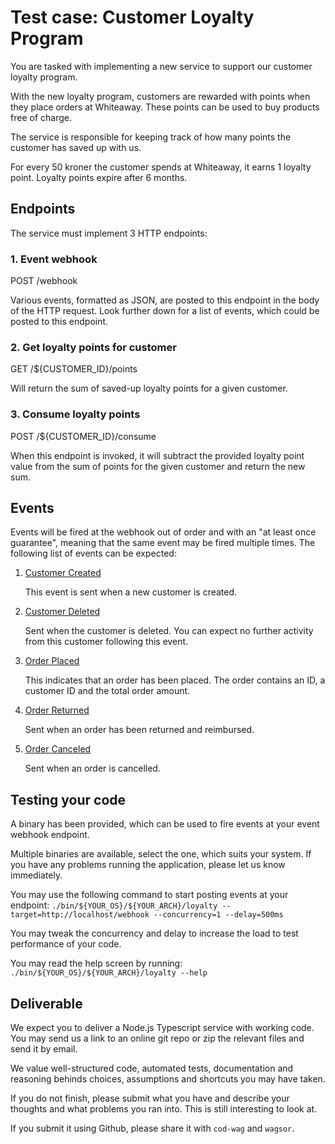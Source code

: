 # Test case: Customer Loyalty Program

You are tasked with implementing a new service to support our customer loyalty program.

With the new loyalty program, customers are rewarded with points when they place orders at Whiteaway. These points can be used to buy products free of charge.

The service is responsible for keeping track of how many points the customer has saved up with us.

For every 50 kroner the customer spends at Whiteaway, it earns 1 loyalty point. Loyalty points expire after 6 months.


## Endpoints

The service must implement 3 HTTP endpoints:

### 1. Event webhook

POST /webhook

Various events, formatted as JSON, are posted to this endpoint in the body of the HTTP request. 
Look further down for a list of events, which could be posted to this endpoint.


### 2. Get loyalty points for customer

GET /${CUSTOMER_ID}/points

Will return the sum of saved-up loyalty points for a given customer.


### 3. Consume loyalty points

POST /${CUSTOMER_ID}/consume

When this endpoint is invoked, it will subtract the provided loyalty point value from the sum of points 
for the given customer and return the new sum.


## Events

Events will be fired at the webhook out of order and with an "at least once guarantee", 
meaning that the same event may be fired multiple times. 
The following list of events can be expected:

1. [Customer Created](event-samples/CustomerCreated.json)

    This event is sent when a new customer is created.


2. [Customer Deleted](event-samples/CustomerDeleted.json)

    Sent when the customer is deleted. You can expect no further activity from this customer 
    following this event.


3. [Order Placed](event-samples/OrderPlaced.json)

    This indicates that an order has been placed. The order contains an ID, a customer ID 
    and the total order amount.


4. [Order Returned](event-samples/OrderReturned.json)
    
    Sent when an order has been returned and reimbursed.
    

5. [Order Canceled](event-samples/OrderCanceled.json)
    
    Sent when an order is cancelled.


## Testing your code

A binary has been provided, which can be used to fire events at your event webhook endpoint.

Multiple binaries are available, select the one, which suits your system. 
If you have any problems running the application, please let us know immediately.

You may use the following command to start posting events at your endpoint:
`./bin/${YOUR_OS}/${YOUR_ARCH}/loyalty --target=http://localhost/webhook --concurrency=1 --delay=500ms`

You may tweak the concurrency and delay to increase the load to test 
performance of your code.

You may read the help screen by running: `./bin/${YOUR_OS}/${YOUR_ARCH}/loyalty --help`


## Deliverable

We expect you to deliver a Node.js Typescript service with working code.
You may send us a link to an online git repo or zip the relevant files and send it by email. 

We value well-structured code, automated tests, documentation and reasoning 
behinds choices, assumptions and shortcuts you may have taken. 

If you do not finish, please submit what you have and describe your thoughts and 
what problems you ran into. This is still interesting to look at.

If you submit it using Github, please share it with `cod-wag` and `wagsor`.
